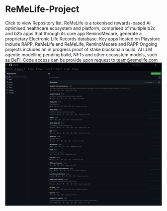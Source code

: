 # ReMeLife-Project
Click to view Repository list. ReMeLife is a tokenised rewards-based AI optimised healthcare ecosystem and platform, comprised of multiple b2c and b2b apps that through its core app RemindMecare, generate a proprietary Electronic Life Records database.
Key apps hosted on Playstore include RAPP, ReMeLife and ReMeLife, RemindMecare and RAPP
Ongoing projects includes an in progress proof of stake blockchain build, AI LLM agentic modelling pending build, NFTs and other ecosystem models, such as DeFi.
Code access can be provide upon request to team@remelife.com
![Project Screenshot](https://github.com/ReMe-life/ReMeLife-Project/blob/main/Picture8.png)
